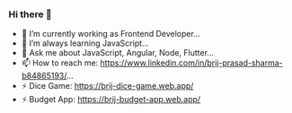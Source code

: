 ### Hi there 👋

- 🔭 I’m currently working as Frontend Developer...
- 🌱 I’m always learning JavaScript...
- 💬 Ask me about JavaScript, Angular, Node, Flutter...
- 📫 How to reach me: https://www.linkedin.com/in/brij-prasad-sharma-b84865193/...
- ⚡ Dice Game: https://brij-dice-game.web.app/
- ⚡ Budget App: https://brij-budget-app.web.app/

